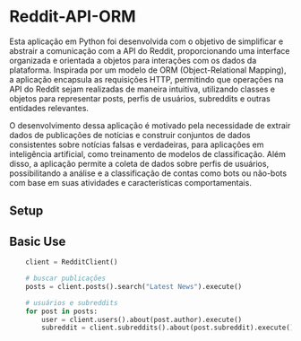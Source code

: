 # Reddit-API-ORM
Esta aplicação em Python foi desenvolvida com o objetivo de simplificar e abstrair a comunicação com a API do Reddit, proporcionando uma interface organizada e orientada a objetos para interações com os dados da plataforma. Inspirada por um modelo de ORM (Object-Relational Mapping), a aplicação encapsula as requisições HTTP, permitindo que operações na API do Reddit sejam realizadas de maneira intuitiva, utilizando classes e objetos para representar posts, perfis de usuários, subreddits e outras entidades relevantes.

O desenvolvimento dessa aplicação é motivado pela necessidade de extrair dados de publicações de notícias e construir conjuntos de dados consistentes sobre notícias falsas e verdadeiras, para aplicações em inteligência artificial, como treinamento de modelos de classificação. Além disso, a aplicação permite a coleta de dados sobre perfis de usuários, possibilitando a análise e a classificação de contas como bots ou não-bots com base em suas atividades e características comportamentais.

## Setup

## Basic Use
```python
    client = RedditClient()

    # buscar publicações
    posts = client.posts().search("Latest News").execute()

    # usuários e subreddits
    for post in posts:
        user = client.users().about(post.author).execute()
        subreddit = client.subreddits().about(post.subreddit).execute()
```

